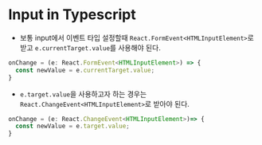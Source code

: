 # Input in Typescript
- 보통 input에서 이벤트 타입 설정할때 `React.FormEvent<HTMLInputElement>`로 받고 `e.currentTarget.value`를 사용해야 된다.
```js
onChange = (e: React.FormEvent<HTMLInputElement>) => {
  const newValue = e.currentTarget.value;
}
```

- `e.target.value`을 사용하고자 하는 경우는 `React.ChangeEvent<HTMLInputElement>`로 받아야 된다.
```js
onChange = (e: React.ChangeEvent<HTMLInputElement>)=> {
  const newValue = e.target.value;
}
```

